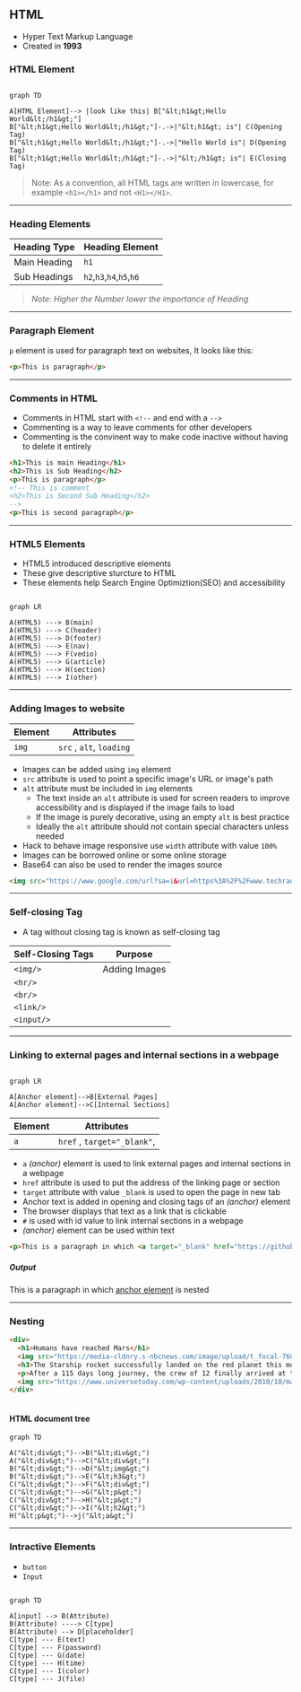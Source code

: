 ## HTML 
- Hyper Text Markup Language
- Created in **1993**


### HTML Element
```mermaid

graph TD 

A[HTML Element]--> |look like this| B["&lt;h1&gt;Hello World&lt;/h1&gt;"]
B["&lt;h1&gt;Hello World&lt;/h1&gt;"]-.->|"&lt;h1&gt; is"| C(Opening Tag)
B["&lt;h1&gt;Hello World&lt;/h1&gt;"]-.->|"Hello World is"| D(Opening Tag)
B["&lt;h1&gt;Hello World&lt;/h1&gt;"]-.->|"&lt;/h1&gt; is"| E(Closing Tag)
```
> Note: As a convention, all HTML tags are written in lowercase, for example ```<h1></h1>``` and not ```<H1></H1>```.

---
### Heading Elements

|Heading Type| Heading Element |
|---|---|
|Main Heading| ```h1```|
|Sub Headings|```h2```,```h3```,```h4```,```h5```,```h6```|
>*Note: Higher the Number lower the importance of Heading*

---
### Paragraph Element 
```p``` element is used for paragraph text on websites, It looks like this:
```html
<p>This is paragraph</p>
```
---

### Comments in HTML
- Comments in HTML start with ```<!--``` and end with a ```-->```
- Commenting is a way to leave comments for other developers
- Commenting is the convinent way to make code inactive without having to delete it entirely

```html
<h1>This is main Heading</h1>
<h2>This is Sub Heading</h2>
<p>This is paragraph</p>
<!-- This is comment
<h2>This is Second Sub Heading</h2>
-->
<p>This is second paragraph</p>
```
---
### HTML5 Elements 
- HTML5 introduced descriptive elements
- These give descriptive sturcture to HTML 
- These elements help Search Engine Optimiztion(SEO) and accessibility

```mermaid 

graph LR

A(HTML5) ---> B(main)
A(HTML5) ---> C(header)
A(HTML5) ---> D(footer)
A(HTML5) ---> E(nav)
A(HTML5) ---> F(vedio)
A(HTML5) ---> G(article)
A(HTML5) ---> H(section)
A(HTML5) ---> I(other)
```
---
### Adding Images to website 

| Element | Attributes |
| --- | --- |
|```img```|  ```src``` , ```alt```, ```loading```|         


- Images can be added using ```img``` element
- ```src``` attribute is used to point a specific image's URL or image's path
- ```alt``` attribute must be included in ```img``` elements
  - The text inside an ```alt``` attribute is used for screen readers to improve accessibility and is displayed if the image fails to load
  - If the image is purely decorative, using an empty ```alt``` is best practice 
  - Ideally the ```alt``` attribute should not contain special characters unless needed
- Hack to behave image responsive use ```width``` attribute with value ```100%```
- Images can be borrowed online or some online storage
- Base64 can also be used to render the images source
```html
<img src="https://www.google.com/url?sa=i&url=https%3A%2F%2Fwww.techradar.com%2Fbest%2Ffree-stock-photos&psig=AOvVaw0x6Cr2lmeGbRJGbuYziftM&ust=1668060896024000&source=images&cd=vfe&ved=0CA0QjRxqFwoTCLCCj7O5oPsCFQAAAAAdAAAAABAI" width="100%" alt="A woman taking photos">
```
---


### Self-closing Tag
- A tag without closing tag is known as self-closing tag

|Self-Closing Tags| Purpose |
|---|---|
|```<img/>```| Adding Images |
|```<hr/>```||
|```<br/>```||
|```<link/>```||
|```<input/>```||


---
### Linking to external pages and internal sections in a webpage

```mermaid

graph LR

A[Anchor element]-->B[External Pages]
A[Anchor element]-->C[Internal Sections]

```

| Element | Attributes |
| --- | --- |
|```a```|  ```href``` , ```target="_blank"```,|



- ```a``` *(anchor)* element is used to link external pages and internal sections in a webpage
- ```href``` attribute is used to put the address of the linking page or section 
- ```target``` attribute with value ```_blank``` is used to open the page in new tab
- Anchor text is added in opening and closing tags of an *(anchor)* element 
- The browser displays that text as a link that is clickable
- ```#``` is used with id value to link internal sections in a webpage
- *(anchor)* element can be used within text
```html
<p>This is a paragraph in which <a target="_blank" href="https://github.com/khurramshahzadlali">anchor element</a> is nested</p> 
```
##### Output
<p>This is a paragraph in which <a target="_blank" href="https://github.com/khurramshahzadlali">anchor element</a> is nested</p> 

---

### Nesting

```html
<div>
  <h1>Humans have reached Mars</h1>
  <img src="https://media-cldnry.s-nbcnews.com/image/upload/t_focal-760x428,f_auto,q_auto:best/mpx/2704722219/2021_10/MarsAFP_9PG3DY-n3pk3j.jpg" width="100%">
  <h3>The Starship rocket successfully landed on the red planet this morning.</h3>
  <p>After a 115 days long journey, the crew of 12 finally arrived at their destination. This is the first time humans have set foot on a planet other than Earth.</p>
  <img src="https://www.universetoday.com/wp-content/uploads/2010/10/manned-mission-mars-illustration.jpg" width="100%">
</div>  
  
```
#### HTML document tree
```mermaid
graph TD

A("&lt;div&gt;")-->B("&lt;div&gt;")
A("&lt;div&gt;")-->C("&lt;div&gt;")
B("&lt;div&gt;")-->D("&lt;img&gt;")
B("&lt;div&gt;")-->E("&lt;h3&gt;")
C("&lt;div&gt;")-->F("&lt;div&gt;")
C("&lt;div&gt;")-->G("&lt;p&gt;")
C("&lt;div&gt;")-->H("&lt;p&gt;")
C("&lt;div&gt;")-->I("&lt;h2&gt;")
H("&lt;p&gt;")-->j("&lt;a&gt;")
```
---

### Intractive Elements 

- ```button```
- ```Input```

```mermaid

graph TD

A[input] --> B(Attribute)
B(Attribute) ----> C[type]
B(Attribute) --> D[placeholder]
C[type] --- E(text)
C[type] --- F(password)
C[type] --- G(date)
C[type] --- H(time)
C[type] --- I(color)
C[type] --- J(file)

```








